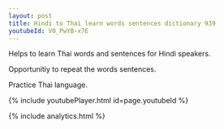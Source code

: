 ```yaml
---
layout: post
title: Hindi to Thai learn words sentences dictionary 939 
youtubeId: V0_PwYB-x7E
---
```

 
 
Helps to learn Thai words and sentences for Hindi speakers.

Opportunitiy to repeat the words sentences. 

Practice Thai language. 
 
{% include youtubePlayer.html id=page.youtubeId %}
 
 
{% include analytics.html %}